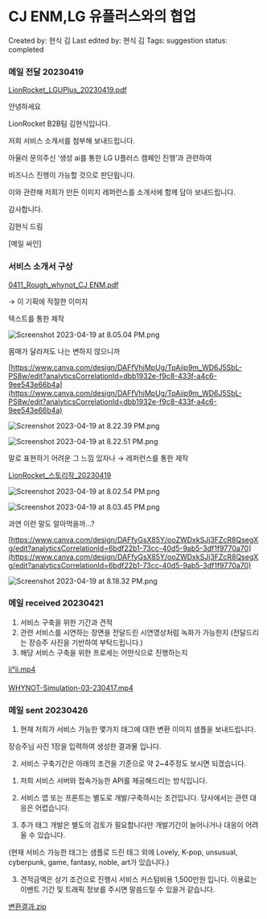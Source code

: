 # CJ ENM,LG 유플러스와의 협업

Created by: 현식 김
Last edited by: 현식 김
Tags: suggestion
status: completed

### 메일 전달 20230419

[LionRocket_LGUPlus_20230419.pdf](CJ%20ENM,LG%20%E1%84%8B%E1%85%B2%E1%84%91%E1%85%B3%E1%86%AF%E1%84%85%E1%85%A5%E1%84%89%E1%85%B3%E1%84%8B%E1%85%AA%E1%84%8B%E1%85%B4%20%E1%84%92%E1%85%A7%E1%86%B8%E1%84%8B%E1%85%A5%E1%86%B8%2033f32708eee04dc9a673bcf2eb2f7c87/LionRocket_LGUPlus_20230419.pdf)

안녕하세요

LionRocket B2B팀 김현식입니다.

저희 서비스 소개서를 첨부해 보내드립니다.

아울러 문의주신 ‘생성 ai를 통한 LG U플러스 캠페인 진행’과 관련하여

비즈니스 진행이 가능할 것으로 판단됩니다.

이와 관련해 저희가 만든 이미지 레퍼런스를 소개서에 함께 담아 보내드립니다.

감사합니다.

김현식 드림

[메일 싸인]

### 서비스 소개서 구상

[0411_Rough_whynot_CJ ENM.pdf](CJ%20ENM,LG%20%E1%84%8B%E1%85%B2%E1%84%91%E1%85%B3%E1%86%AF%E1%84%85%E1%85%A5%E1%84%89%E1%85%B3%E1%84%8B%E1%85%AA%E1%84%8B%E1%85%B4%20%E1%84%92%E1%85%A7%E1%86%B8%E1%84%8B%E1%85%A5%E1%86%B8%2033f32708eee04dc9a673bcf2eb2f7c87/0411_Rough_whynot_CJ_ENM.pdf)

→ 이 기획에 적절한 이미지

텍스트를 통한 제작

![Screenshot 2023-04-19 at 8.05.04 PM.png](CJ%20ENM,LG%20%E1%84%8B%E1%85%B2%E1%84%91%E1%85%B3%E1%86%AF%E1%84%85%E1%85%A5%E1%84%89%E1%85%B3%E1%84%8B%E1%85%AA%E1%84%8B%E1%85%B4%20%E1%84%92%E1%85%A7%E1%86%B8%E1%84%8B%E1%85%A5%E1%86%B8%2033f32708eee04dc9a673bcf2eb2f7c87/Screenshot_2023-04-19_at_8.05.04_PM.png)

몸매가 달라져도 나는 변하지 않으니까

[https://www.canva.com/design/DAFfVhjMpUg/TpAiip9m_WD6J5SbL-PS8w/edit?analyticsCorrelationId=dbb1932e-f9c8-433f-a4c6-9ee543e66b4a](https://www.canva.com/design/DAFfVhjMpUg/TpAiip9m_WD6J5SbL-PS8w/edit?analyticsCorrelationId=dbb1932e-f9c8-433f-a4c6-9ee543e66b4a)

![Screenshot 2023-04-19 at 8.22.39 PM.png](CJ%20ENM,LG%20%E1%84%8B%E1%85%B2%E1%84%91%E1%85%B3%E1%86%AF%E1%84%85%E1%85%A5%E1%84%89%E1%85%B3%E1%84%8B%E1%85%AA%E1%84%8B%E1%85%B4%20%E1%84%92%E1%85%A7%E1%86%B8%E1%84%8B%E1%85%A5%E1%86%B8%2033f32708eee04dc9a673bcf2eb2f7c87/Screenshot_2023-04-19_at_8.22.39_PM.png)

![Screenshot 2023-04-19 at 8.22.51 PM.png](CJ%20ENM,LG%20%E1%84%8B%E1%85%B2%E1%84%91%E1%85%B3%E1%86%AF%E1%84%85%E1%85%A5%E1%84%89%E1%85%B3%E1%84%8B%E1%85%AA%E1%84%8B%E1%85%B4%20%E1%84%92%E1%85%A7%E1%86%B8%E1%84%8B%E1%85%A5%E1%86%B8%2033f32708eee04dc9a673bcf2eb2f7c87/Screenshot_2023-04-19_at_8.22.51_PM.png)

말로 표현하기 어려운 그 느낌 있자나 → 레퍼런스를 통한 제작

[LionRocket_스토리작_20230419](https://www.canva.com/design/DAFgXc6yQ-A/MJzK4tbgugQ4G7kp4rlRcQ/edit?analyticsCorrelationId=fc175423-cabf-4de8-887b-6deff0ad6faf)

![Screenshot 2023-04-19 at 8.02.54 PM.png](CJ%20ENM,LG%20%E1%84%8B%E1%85%B2%E1%84%91%E1%85%B3%E1%86%AF%E1%84%85%E1%85%A5%E1%84%89%E1%85%B3%E1%84%8B%E1%85%AA%E1%84%8B%E1%85%B4%20%E1%84%92%E1%85%A7%E1%86%B8%E1%84%8B%E1%85%A5%E1%86%B8%2033f32708eee04dc9a673bcf2eb2f7c87/Screenshot_2023-04-19_at_8.02.54_PM.png)

![Screenshot 2023-04-19 at 8.03.45 PM.png](CJ%20ENM,LG%20%E1%84%8B%E1%85%B2%E1%84%91%E1%85%B3%E1%86%AF%E1%84%85%E1%85%A5%E1%84%89%E1%85%B3%E1%84%8B%E1%85%AA%E1%84%8B%E1%85%B4%20%E1%84%92%E1%85%A7%E1%86%B8%E1%84%8B%E1%85%A5%E1%86%B8%2033f32708eee04dc9a673bcf2eb2f7c87/Screenshot_2023-04-19_at_8.03.45_PM.png)

과연 이런 말도 알아먹을까…?

[https://www.canva.com/design/DAFfyGsX85Y/ooZWDxkSJj3FZcR8QsegXg/edit?analyticsCorrelationId=6bdf22b1-73cc-40d5-9ab5-3df1f9770a70](https://www.canva.com/design/DAFfyGsX85Y/ooZWDxkSJj3FZcR8QsegXg/edit?analyticsCorrelationId=6bdf22b1-73cc-40d5-9ab5-3df1f9770a70)

![Screenshot 2023-04-19 at 8.18.32 PM.png](CJ%20ENM,LG%20%E1%84%8B%E1%85%B2%E1%84%91%E1%85%B3%E1%86%AF%E1%84%85%E1%85%A5%E1%84%89%E1%85%B3%E1%84%8B%E1%85%AA%E1%84%8B%E1%85%B4%20%E1%84%92%E1%85%A7%E1%86%B8%E1%84%8B%E1%85%A5%E1%86%B8%2033f32708eee04dc9a673bcf2eb2f7c87/Screenshot_2023-04-19_at_8.18.32_PM.png)

### 메일 received 20230421

1. 서비스 구축을 위한 기간과 견적
2. 관련 서비스를 시연하는 장면을 전달드린 시연영상처럼 녹화가 가능한지 (전달드리는 장승주 사진을 기반하여 부탁드립니다.)
3. 해당 서비스 구축을 위한 프로세는 어떤식으로 진행하는지

[ìì°ìì.mp4](CJ%20ENM,LG%20%E1%84%8B%E1%85%B2%E1%84%91%E1%85%B3%E1%86%AF%E1%84%85%E1%85%A5%E1%84%89%E1%85%B3%E1%84%8B%E1%85%AA%E1%84%8B%E1%85%B4%20%E1%84%92%E1%85%A7%E1%86%B8%E1%84%8B%E1%85%A5%E1%86%B8%2033f32708eee04dc9a673bcf2eb2f7c87/iiii.mp4)

[WHYNOT-Simulation-03-230417.mp4](CJ%20ENM,LG%20%E1%84%8B%E1%85%B2%E1%84%91%E1%85%B3%E1%86%AF%E1%84%85%E1%85%A5%E1%84%89%E1%85%B3%E1%84%8B%E1%85%AA%E1%84%8B%E1%85%B4%20%E1%84%92%E1%85%A7%E1%86%B8%E1%84%8B%E1%85%A5%E1%86%B8%2033f32708eee04dc9a673bcf2eb2f7c87/WHYNOT-Simulation-03-230417.mp4)

### 메일 sent 20230426

1. 현재 저희가 서비스 가능한 몇가지 태그에 대한 변환 이미지 샘플을 보내드립니다.

장승주님 사진 1장을 입력하여 생성한 결과물 입니다. 

2. 서비스 구축기간은 아래의 조건을 기준으로 약 2~4주정도 보시면 되겠습니다.

1) 저희 서비스 서버와 접속가능한 API를 제공해드리는 방식입니다.

2) 서비스 앱 또는 프론트는 별도로 개발/구축하시는 조건입니다. 당사에서는 관련 대응은 어렵습니다.

3) 추가 태그 개발은 별도의 검토가 필요합니다만 개발기간이 늘어나거나 대응이 어려울 수 있습니다.

(현재 서비스 가능한 태그는 샘플로 드린 태그 외에 Lovely, K-pop, unsusual, cyberpunk, game, fantasy, noble, art가 있습니다.)

3. 견적금액은 상기 조건으로 진행시 서비스 커스텀비용 1,500만원 입니다. 이용료는 이벤트 기간 및 트래픽 정보를 주시면 말씀드릴 수 있을거 같습니다.

[변환결과.zip](CJ%20ENM,LG%20%E1%84%8B%E1%85%B2%E1%84%91%E1%85%B3%E1%86%AF%E1%84%85%E1%85%A5%E1%84%89%E1%85%B3%E1%84%8B%E1%85%AA%E1%84%8B%E1%85%B4%20%E1%84%92%E1%85%A7%E1%86%B8%E1%84%8B%E1%85%A5%E1%86%B8%2033f32708eee04dc9a673bcf2eb2f7c87/%25E1%2584%2587%25E1%2585%25A7%25E1%2586%25AB%25E1%2584%2592%25E1%2585%25AA%25E1%2586%25AB%25E1%2584%2580%25E1%2585%25A7%25E1%2586%25AF%25E1%2584%2580%25E1%2585%25AA.zip)